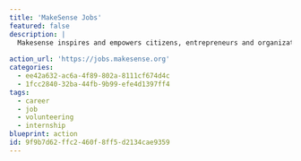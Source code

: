 ```yaml
---
title: 'MakeSense Jobs'
featured: false
description: |
  Makesense inspires and empowers citizens, entrepreneurs and organizations to build an inclusive and sustainable society together.  MakeSense's Job and assignment announcements platform for associations and social entrepreneurs who recruit profiles passionate about the impact. Job types include internship, freelance, civic service, partner, program, volunteer mission, mentoring.
  
action_url: 'https://jobs.makesense.org'
categories:
  - ee42a632-ac6a-4f89-802a-8111cf674d4c
  - 1fcc2840-32ba-44fb-9b99-efe4d1397ff4
tags:
  - career
  - job
  - volunteering
  - internship
blueprint: action
id: 9f9b7d62-ffc2-460f-8ff5-d2134cae9359
---
```

